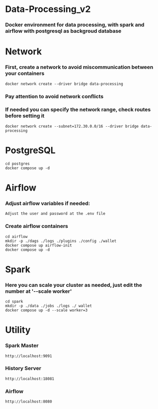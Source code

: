 # Data-Processing_v2

### Docker environment for data processing, with spark and airflow with postgresql as backgroud database


# Network

### First, create a network to avoid miscommunication between your containers
    docker network create --driver bridge data-processing

### Pay attention to avoid network conflicts
### If needed you can specify the network range, check routes before setting it
    docker network create --subnet=172.30.0.0/16 --driver bridge data-processing


# PostgreSQL
    cd postgres
    docker compose up -d


# Airflow

### Adjust airflow variables if needed:
    Adjust the user and password at the .env file

### Create airflow containers
    cd airflow 
    mkdir -p ./dags ./logs ./plugins ./config ./wallet
    docker compose up airflow-init 
    docker compose up -d


# Spark

### Here you can scale your cluster as needed, just edit the number at '--scale worker'
    cd spark
    mkdir -p ./data ./jobs ./logs ./ wallet
    docker compose up -d --scale worker=3


# Utility
### Spark Master
    http://localhost:9091

### History Server
    http://localhost:18081

### Airflow
    http://localhost:8080